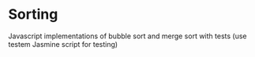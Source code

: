 # Sorting
Javascript implementations of bubble sort and merge sort with tests (use testem Jasmine script for testing)
